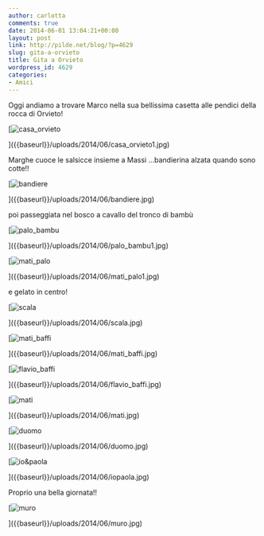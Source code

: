 ```yaml
---
author: carlotta
comments: true
date: 2014-06-01 13:04:21+00:00
layout: post
link: http://pilde.net/blog/?p=4629
slug: gita-a-orvieto
title: Gita a Orvieto
wordpress_id: 4629
categories:
- Amici
---
```


Oggi andiamo a trovare Marco nella sua bellissima casetta alle pendici della rocca di Orvieto!

[![casa_orvieto]({{baseurl}}/uploads/2014/06/casa_orvieto1.jpg)


]({{baseurl}}/uploads/2014/06/casa_orvieto1.jpg)


Marghe cuoce le salsicce insieme a Massi ...bandierina alzata quando sono cotte!!

[![bandiere]({{baseurl}}/uploads/2014/06/bandiere.jpg)


]({{baseurl}}/uploads/2014/06/bandiere.jpg)


poi passeggiata nel bosco a cavallo del tronco di bambù

[![palo_bambu]({{baseurl}}/uploads/2014/06/palo_bambu1.jpg)


]({{baseurl}}/uploads/2014/06/palo_bambu1.jpg)


[![mati_palo]({{baseurl}}/uploads/2014/06/mati_palo1.jpg)


]({{baseurl}}/uploads/2014/06/mati_palo1.jpg)


e gelato in centro!

[![scala]({{baseurl}}/uploads/2014/06/scala.jpg)


]({{baseurl}}/uploads/2014/06/scala.jpg)


[![mati_baffi]({{baseurl}}/uploads/2014/06/mati_baffi.jpg)


]({{baseurl}}/uploads/2014/06/mati_baffi.jpg)


[![flavio_baffi]({{baseurl}}/uploads/2014/06/flavio_baffi.jpg)


]({{baseurl}}/uploads/2014/06/flavio_baffi.jpg)


 [![mati]({{baseurl}}/uploads/2014/06/mati.jpg)


]({{baseurl}}/uploads/2014/06/mati.jpg)


[![duomo]({{baseurl}}/uploads/2014/06/duomo.jpg)


]({{baseurl}}/uploads/2014/06/duomo.jpg)


[![io&paola]({{baseurl}}/uploads/2014/06/iopaola.jpg)


]({{baseurl}}/uploads/2014/06/iopaola.jpg)


Proprio una bella giornata!!

[![muro]({{baseurl}}/uploads/2014/06/muro.jpg)


]({{baseurl}}/uploads/2014/06/muro.jpg)



